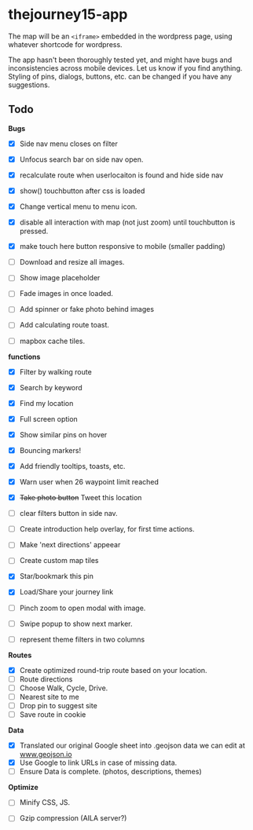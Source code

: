 # thejourney15-app


The map will be an `<iframe>` embedded in the wordpress page, using whatever shortcode for wordpress. 

The app hasn't been thoroughly tested yet, and might have bugs and inconsistencies across mobile devices. Let us know if you find anything. Styling of pins, dialogs, buttons, etc. can be changed if you have any suggestions. 


Todo
---

**Bugs**

- [x] Side nav menu closes on filter
- [x] Unfocus search bar on side nav open.
- [x] recalculate route when userlocaiton is found and hide side nav
- [x] show() touchbutton after css is loaded
- [x] Change vertical menu to menu icon.
- [x] disable all interaction with map (not just zoom) until touchbutton is pressed.
- [x] make touch here button responsive to mobile (smaller padding)
- [ ] Download and resize all images.
- [ ] Show image placeholder
- [ ] Fade images in once loaded.
- [ ] Add spinner or fake photo behind images
- [ ] Add calculating route toast.
- [ ] mapbox cache tiles.



**functions**

- [x] Filter by walking route
- [x] Search by keyword
- [x] Find my location
- [x] Full screen option
- [x] Show similar pins on hover
- [x] Bouncing markers!
- [x] Add friendly tooltips, toasts, etc.
- [x] Warn user when 26 waypoint limit reached
- [x] ~~Take photo button~~ Tweet this location
- [ ] clear filters button in side nav.
- [ ] Create introduction help overlay, for first time actions.
- [ ] Make 'next directions' appeear 
- [ ] Create custom map tiles
- [x] Star/bookmark this pin
- [x] Load/Share your journey link
- [ ] Pinch zoom to open modal with image.
- [ ] Swipe popup to show next marker.
- [ ] represent theme filters in two columns


**Routes**

- [x] Create optimized round-trip route based on your location.
- [ ] Route directions
- [ ] Choose Walk, Cycle, Drive.
- [ ] Nearest site to me
- [ ] Drop pin to suggest site
- [ ] Save route in cookie

**Data**

- [x] Translated our original Google sheet into .geojson data we can edit at www.geojson.io
- [x] Use Google to link URLs in case of missing data.
- [ ] Ensure Data is complete. (photos, descriptions, themes)

**Optimize**

- [ ] Minify CSS, JS.
- [ ] Gzip compression (AILA server?)

